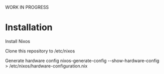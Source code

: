 WORK IN PROGRESS

# Installation

Install Nixos

Clone this repository to /etc/nixos

Generate hardware config nixos-generate-config --show-hardware-config > /etc/nixos/hardware-configuration.nix
